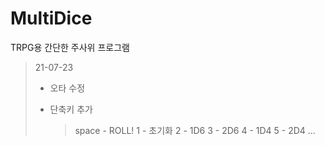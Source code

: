 # MultiDice

TRPG용 간단한 주사위 프로그램

> 21-07-23
>
> - 오타 수정
>
> - 단축키 추가
>   > space - ROLL!
>   > 1 - 초기화
>   > 2 - 1D6
>   > 3 - 2D6
>   > 4 - 1D4
>   > 5 - 2D4
>   > ...
